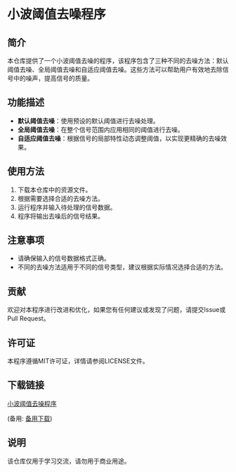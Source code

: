 # 小波阈值去噪程序

## 简介

本仓库提供了一个小波阈值去噪的程序，该程序包含了三种不同的去噪方法：默认阈值去噪、全局阈值去噪和自适应阈值去噪。这些方法可以帮助用户有效地去除信号中的噪声，提高信号的质量。

## 功能描述

- **默认阈值去噪**：使用预设的默认阈值进行去噪处理。
- **全局阈值去噪**：在整个信号范围内应用相同的阈值进行去噪。
- **自适应阈值去噪**：根据信号的局部特性动态调整阈值，以实现更精确的去噪效果。

## 使用方法

1. 下载本仓库中的资源文件。
2. 根据需要选择合适的去噪方法。
3. 运行程序并输入待处理的信号数据。
4. 程序将输出去噪后的信号结果。

## 注意事项

- 请确保输入的信号数据格式正确。
- 不同的去噪方法适用于不同的信号类型，建议根据实际情况选择合适的方法。

## 贡献

欢迎对本程序进行改进和优化，如果您有任何建议或发现了问题，请提交Issue或Pull Request。

## 许可证

本程序遵循MIT许可证，详情请参阅LICENSE文件。

## 下载链接
[小波阈值去噪程序](https://pan.quark.cn/s/987cff687058) 

(备用: [备用下载](https://pan.baidu.com/s/1lwBfEphIKm8rekPQPPZxkQ?pwd=1234))

## 说明

该仓库仅用于学习交流，请勿用于商业用途。
